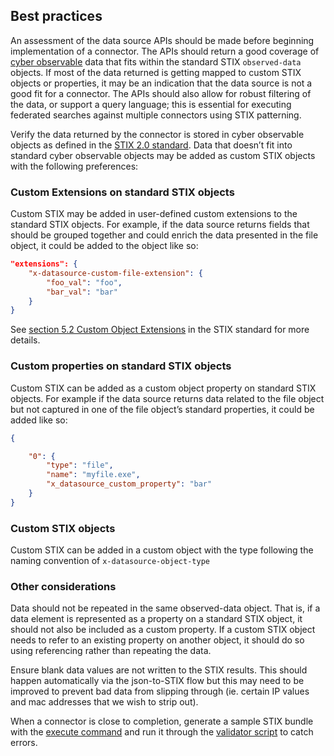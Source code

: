 ## Best practices

An assessment of the data source APIs should be made before beginning implementation of a connector. The APIs should return a good coverage of [cyber observable](https://docs.oasis-open.org/cti/stix/v2.0/stix-v2.0-part4-cyber-observable-objects.html) data that fits within the standard STIX `observed-data` objects. If most of the data returned is getting mapped to custom STIX objects or properties, it may be an indication that the data source is not a good fit for a connector. The APIs should also allow for robust filtering of the data, or support a query language; this is essential for executing federated searches against multiple connectors using STIX patterning.

Verify the data returned by the connector is stored in cyber observable objects as defined in the [STIX 2.0 standard](https://docs.oasis-open.org/cti/stix/v2.0/stix-v2.0-part4-cyber-observable-objects.html). Data that doesn’t fit into standard cyber observable objects may be added as custom STIX objects with the following preferences:

<!-- TODO: Make note of community-defined custom extensions -->

### Custom Extensions on standard STIX objects

Custom STIX may be added in user-defined custom extensions to the standard STIX objects. For example, if the data source returns fields that should be grouped together and could enrich the data presented in the file object, it could be added to the object like so:

```JSON
"extensions": {
    "x-datasource-custom-file-extension": {
        "foo_val": "foo",
        "bar_val": "bar"
    }
}
```
See [section 5.2 Custom Object Extensions](https://docs.oasis-open.org/cti/stix/v2.0/stix-v2.0-part3-cyber-observable-core.html) in the STIX standard for more details.

### Custom properties on standard STIX objects

Custom STIX can be added as a custom object property on standard STIX objects. For example if the data source returns data related to the file object but not captured in one of the file object’s standard properties, it could be added like so:

```JSON
{

    "0": {
        "type": "file",
        "name": "myfile.exe",
        "x_datasource_custom_property": "bar"
    }
}
```

### Custom STIX objects

Custom STIX can be added in a custom object with the type following the naming convention of `x-datasource-object-type`

### Other considerations

Data should not be repeated in the same observed-data object. That is, if a data element is represented as a property on a standard STIX object, it should not also be included as a custom property. If a custom STIX object needs to refer to an existing property on another object, it should do so using referencing rather than repeating the data.

Ensure blank data values are not written to the STIX results. This should happen automatically via the json-to-STIX flow but this may need to be improved to prevent bad data from slipping through (ie. certain IP values and mac addresses that we wish to strip out).

When a connector is close to completion, generate a sample STIX bundle with the [execute command](../OVERVIEW.md#execute) and run it through the [validator script](../../bundle_validator/) to catch errors.

